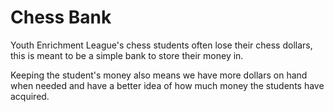 # Chess Bank
Youth Enrichment League's chess students often lose their chess dollars, this is meant to be a simple bank to store their money in.

Keeping the student's money also means we have more dollars on hand when needed and have a better idea of how much money the students have acquired.
